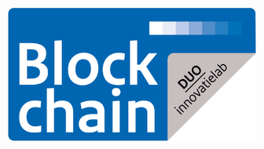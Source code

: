 <p align="center">
    <img src="innovatielab.png"/>    
</p>
<p align="center>
    <h1>Innovatielab Blockchain - Microcredentials</h1>
</p>

#This manual describes the setup for the microcredentials project.
dsfdsf
dsfsdf


